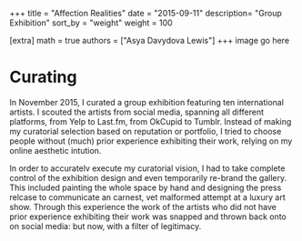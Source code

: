 +++
title = "Affection Realities"
date = "2015-09-11"
description= "Group Exhibition"
sort_by = "weight"
weight = 100

[extra]
math = true
authors = ["Asya Davydova Lewis"]
+++
image go here

<!-- more -->


# Curating
In November 2015, I curated a group exhibition featuring ten international artists. I scouted the artists from social media, spanning all different platforms, from Yelp to Last.fm, from OkCupid to Tumblr. Instead of making my curatorial selection based on reputation or portfolio, I tried to choose people without (much) prior experience exhibiting their work, relying on my online aesthetic intution. 

In order to accuratelv execute my curatorial vision, I had to take
complete control of the exhibition design and even temporarily re-brand the gallery. This included painting the whole space by
hand and designing the press relcase to communicate an carnest, vet malformed attempt at a luxury art show.
Through this experience the work of the artists who did not have prior experience exhibiting their work was snapped and thrown back onto on social media: but now, with a filter of legitimacy.


